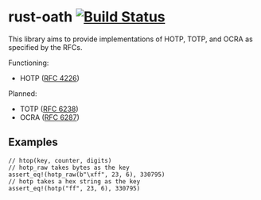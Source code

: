 # rust-oath [![Build Status](https://travis-ci.org/vlad003/rust-oath.svg)](https://travis-ci.org/vlad003/rust-oath)


This library aims to provide implementations of HOTP, TOTP, and OCRA as
specified by the RFCs.

Functioning:

* HOTP ([RFC 4226](http://tools.ietf.org/html/rfc4226))

Planned:

* TOTP ([RFC 6238](http://tools.ietf.org/html/rfc6238))
* OCRA ([RFC 6287](https://tools.ietf.org/html/rfc6287))

## Examples

    // htop(key, counter, digits)
    // hotp_raw takes bytes as the key
    assert_eq!(hotp_raw(b"\xff", 23, 6), 330795)
    // hotp takes a hex string as the key
    assert_eq!(hotp("ff", 23, 6), 330795)
